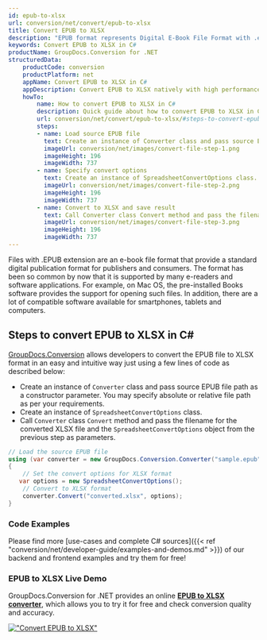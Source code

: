 ```yaml
---
id: epub-to-xlsx
url: conversion/net/convert/epub-to-xlsx
title: Convert EPUB to XLSX
description: "EPUB format represents Digital E-Book File Format with .epub extension. Learn how to convert EPUB to XLSX file programmatically in C# language using GroupDocs.Conversion for .NET library."
keywords: Convert EPUB to XLSX in C#
productName: GroupDocs.Conversion for .NET
structuredData:
    productCode: conversion
    productPlatform: net
    appName: Convert EPUB to XLSX in C#
    appDescription: Convert EPUB to XLSX natively with high performance using C# language and server side GroupDocs.Conversion for .NET APIs, without the use of any software like Microsoft or Open Office.
    howTo:
        name: How to convert EPUB to XLSX in C# 
        description: Quick guide about how to convert EPUB to XLSX in C# with high performance and accuracy.
        url: conversion/net/convert/epub-to-xlsx/#steps-to-convert-epub-to-xlsx-in-c
        steps:
        - name: Load source EPUB file 
          text: Create an instance of Converter class and pass source EPUB file path as a constructor parameter. You may specify absolute or relative file path as per your requirements. 
          imageUrl: conversion/net/images/convert-file-step-1.png
          imageHeight: 196
          imageWidth: 737
        - name: Specify convert options 
          text: Create an instance of SpreadsheetConvertOptions class.
          imageUrl: conversion/net/images/convert-file-step-2.png
          imageHeight: 196
          imageWidth: 737
        - name: Convert to XLSX and save result 
          text: Call Converter class Convert method and pass the filename for the converted HTML file and the SpreadsheetConvertOptions object from the previous step as parameters.
          imageUrl: conversion/net/images/convert-file-step-3.png
          imageHeight: 196
          imageWidth: 737
---
```


Files with .EPUB extension are an e-book file format that provide a standard digital publication format for publishers and consumers. The format has been so common by now that it is supported by many e-readers and software applications. For example, on Mac OS, the pre-installed Books software provides the support for opening such files. In addition, there are a lot of compatible software available for smartphones, tablets and computers.

## Steps to convert EPUB to XLSX in C#

[GroupDocs.Conversion](https://products.groupdocs.com/conversion/net) allows developers to convert the EPUB file to XLSX format in an easy and intuitive way just using a few lines of code as described below:

* Create an instance of `Converter` class and pass source EPUB file path as a constructor parameter. You may specify absolute or relative file path as per your requirements. 
* Create an instance of `SpreadsheetConvertOptions` class.
* Call `Converter` class `Convert` method and pass the filename for the converted XLSX file and the `SpreadsheetConvertOptions` object from the previous step as parameters.

```csharp
// Load the source EPUB file
using (var converter = new GroupDocs.Conversion.Converter("sample.epub"))
{
    // Set the convert options for XLSX format
   var options = new SpreadsheetConvertOptions();
    // Convert to XLSX format
    converter.Convert("converted.xlsx", options);
}
```

### Code Examples

Please find more [use-cases and complete C# sources]({{< ref "conversion/net/developer-guide/examples-and-demos.md" >}}) of our backend and frontend examples and try them for free!

### EPUB to XLSX Live Demo

GroupDocs.Conversion for .NET provides an online [**EPUB to XLSX converter**](https://products.groupdocs.app/conversion/epub-to-xlsx), which allows you to try it for free and check conversion quality and accuracy.

[!["Convert EPUB to XLSX"](conversion/net/images/convert-to-xlsx/convert-epub-to-xlsx.png)](https://products.groupdocs.app/conversion/epub-to-xlsx)
